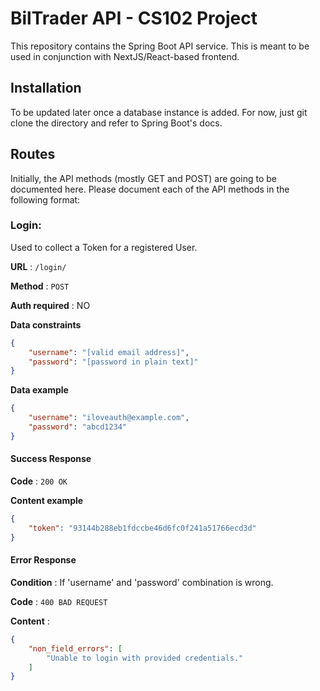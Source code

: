 # BilTrader API - CS102 Project
This repository contains the Spring Boot API service. This is meant to be used in conjunction with NextJS/React-based frontend.

## Installation
To be updated later once a database instance is added. For now, just git clone the directory and refer to Spring Boot's docs.

## Routes
Initially, the API methods (mostly GET and POST) are going to be documented here. Please document each of the API methods in the following format:

### Login:

Used to collect a Token for a registered User.

**URL** : `/login/`

**Method** : `POST`

**Auth required** : NO

**Data constraints**

```json
{
    "username": "[valid email address]",
    "password": "[password in plain text]"
}
```

**Data example**

```json
{
    "username": "iloveauth@example.com",
    "password": "abcd1234"
}
```

#### Success Response

**Code** : `200 OK`

**Content example**

```json
{
    "token": "93144b288eb1fdccbe46d6fc0f241a51766ecd3d"
}
```

#### Error Response

**Condition** : If 'username' and 'password' combination is wrong.

**Code** : `400 BAD REQUEST`

**Content** :

```json
{
    "non_field_errors": [
        "Unable to login with provided credentials."
    ]
}
```
